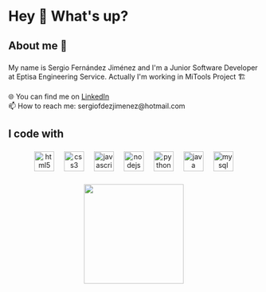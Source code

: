 <h1 align="left">Hey 👋 What's up?</h1>

###

<h2 align="left">About me 🚀</h2>

###

<p align="left">My name is Sergio Fernández Jiménez and I'm a Junior Software Developer at Eptisa Engineering Service. Actually I'm working in MiTools Project 🏗️<br><br>🌐 You can find me on <a href="https://es.linkedin.com/in/sergio-fernandez-tecnico-sistemas-microinformaticos?trk=people-guest_people_search-card&original_referer=https%3A%2F%2Fes.linkedin.com%2Fpub%2Fdir%2FSergio%2FFernandez%2BJimenez%2Fes-0-Espa%25C3%25B1a">LinkedIn</a> <br>📫 How to reach me: sergiofdezjimenez@hotmail.com</p>

###

<h2 align="left">I code with</h2>

###

<div align="center">
  <img src="https://cdn.jsdelivr.net/gh/devicons/devicon/icons/html5/html5-original.svg" height="40" alt="html5 logo"  />
  <img width="12" />
  <img src="https://cdn.jsdelivr.net/gh/devicons/devicon/icons/css3/css3-original.svg" height="40" alt="css3 logo"  />
  <img width="12" />
  <img src="https://cdn.jsdelivr.net/gh/devicons/devicon/icons/javascript/javascript-original.svg" height="40" alt="javascript logo"  />
  <img width="12" />
  <img src="https://cdn.jsdelivr.net/gh/devicons/devicon/icons/nodejs/nodejs-original.svg" height="40" alt="nodejs logo"  />
  <img width="12" />
  <img src="https://cdn.jsdelivr.net/gh/devicons/devicon/icons/python/python-original.svg" height="40" alt="python logo"  />
  <img width="12" />
  <img src="https://cdn.jsdelivr.net/gh/devicons/devicon/icons/java/java-original.svg" height="40" alt="java logo"  />
  <img width="12" />
  <img src="https://cdn.jsdelivr.net/gh/devicons/devicon/icons/mysql/mysql-original.svg" height="40" alt="mysql logo"  />
</div>

###

<p align="left"></p>

###

<div align="center">
  <img height="200" src="https://user-images.githubusercontent.com/74038190/225813708-98b745f2-7d22-48cf-9150-083f1b00d6c9.gif"  />
</div>

###
